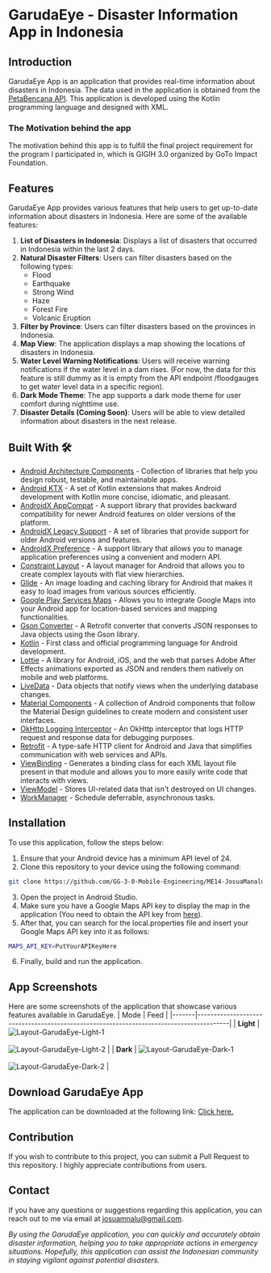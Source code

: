 # GarudaEye - Disaster Information App in Indonesia

## Introduction
GarudaEye App is an application that provides real-time information about disasters in Indonesia. The data used in the application is obtained from the [PetaBencana API](https://docs.petabencana.id/routes/). This application is developed using the Kotlin programming language and designed with XML.

### The Motivation behind the app
The motivation behind this app is to fulfill the final project requirement for the program I participated in, which is GIGIH 3.0 organized by GoTo Impact Foundation.

## Features
GarudaEye App provides various features that help users to get up-to-date information about disasters in Indonesia. Here are some of the available features:
1. **List of Disasters in Indonesia**: Displays a list of disasters that occurred in Indonesia within the last 2 days.
2. **Natural Disaster Filters**: Users can filter disasters based on the following types:
   - Flood
   - Earthquake
   - Strong Wind
   - Haze
   - Forest Fire
   - Volcanic Eruption
3. **Filter by Province**: Users can filter disasters based on the provinces in Indonesia.
4. **Map View**: The application displays a map showing the locations of disasters in Indonesia.
5. **Water Level Warning Notifications**: Users will receive warning notifications if the water level in a dam rises. (For now, the data for this feature is still dummy as it is empty from the API endpoint /floodgauges to get water level data in a specific region).
6. **Dark Mode Theme**: The app supports a dark mode theme for user comfort during nighttime use.
7. **Disaster Details (Coming Soon)**: Users will be able to view detailed information about disasters in the next release.

## Built With 🛠
- [Android Architecture Components](https://developer.android.com/topic/libraries/architecture) - Collection of libraries that help you design robust, testable, and maintainable apps.
- [Android KTX](https://developer.android.com/kotlin/ktx) - A set of Kotlin extensions that makes Android development with Kotlin more concise, idiomatic, and pleasant.
- [AndroidX AppCompat](https://developer.android.com/jetpack/androidx/releases/appcompat) - A support library that provides backward compatibility for newer Android features on older versions of the platform.
- [AndroidX Legacy Support](https://developer.android.com/jetpack/androidx/releases/legacy) - A set of libraries that provide support for older Android versions and features.
- [AndroidX Preference](https://developer.android.com/jetpack/androidx/releases/preference?hl=id) - A support library that allows you to manage application preferences using a convenient and modern API.
- [Constraint Layout](https://developer.android.com/training/constraint-layout) - A layout manager for Android that allows you to create complex layouts with flat view hierarchies.
- [Glide](https://github.com/bumptech/glide) - An image loading and caching library for Android that makes it easy to load images from various sources efficiently.
- [Google Play Services Maps](https://developers.google.com/maps/documentation/android-sdk/overview) - Allows you to integrate Google Maps into your Android app for location-based services and mapping functionalities.
- [Gson Converter](https://github.com/square/retrofit/tree/master/retrofit-converters/gson) - A Retrofit converter that converts JSON responses to Java objects using the Gson library.
- [Kotlin](https://kotlinlang.org/) - First class and official programming language for Android development.
- [Lottie](https://airbnb.io/lottie/#/) - A library for Android, iOS, and the web that parses Adobe After Effects animations exported as JSON and renders them natively on mobile and web platforms.
- [LiveData](https://developer.android.com/topic/libraries/architecture/livedata) - Data objects that notify views when the underlying database changes.
- [Material Components](https://material.io/develop/android) - A collection of Android components that follow the Material Design guidelines to create modern and consistent user interfaces.
- [OkHttp Logging Interceptor](https://square.github.io/okhttp/interceptors) - An OkHttp interceptor that logs HTTP request and response data for debugging purposes.
- [Retrofit](https://square.github.io/retrofit/) - A type-safe HTTP client for Android and Java that simplifies communication with web services and APIs.
- [ViewBinding](https://developer.android.com/topic/libraries/view-binding) - Generates a binding class for each XML layout file present in that module and allows you to more easily write code that interacts with views.
- [ViewModel](https://developer.android.com/topic/libraries/architecture/viewmodel) - Stores UI-related data that isn't destroyed on UI changes.
- [WorkManager](https://developer.android.com/topic/libraries/architecture/workmanager) - Schedule deferrable, asynchronous tasks.

## Installation
To use this application, follow the steps below:
1. Ensure that your Android device has a minimum API level of 24.
2. Clone this repository to your device using the following command:
```bash
git clone https://github.com/GG-3-0-Mobile-Engineering/ME14-JosuaManalu-GG3MEGP0563-GarudaEye.git
```
3. Open the project in Android Studio.
4. Make sure you have a Google Maps API key to display the map in the application
(You need to obtain the API key from [here](https://developers.google.com/maps/documentation/android-sdk/get-api-key)).
5. After that, you can search for the local.properties file and insert your Google Maps API key into it as follows:
```bash
MAPS_API_KEY=PutYourAPIKeyHere
```
6. Finally, build and run the application.

## App Screenshots
Here are some screenshots of the application that showcase various features available in GarudaEye.
| Mode  | Feed                                                                                   | 
|-------|----------------------------------------------------------------------------------------|
| <b>Light</b> | <img src="img/Layout-GarudaEye-Light-1.png" alt="Layout-GarudaEye-Light-1"><br><br><img src="img/Layout-GarudaEye-Light-2.png" alt="Layout-GarudaEye-Light-2"> |
| <b>Dark</b>  | <img src="img/Layout-GarudaEye-Dark-1.png" alt="Layout-GarudaEye-Dark-1"><br><br><img src="img/Layout-GarudaEye-Dark-2.png" alt="Layout-GarudaEye-Dark-2">  |

## Download GarudaEye App
The application can be downloaded at the following link:
<a href="https://drive.google.com/file/d/1WwJognsJKK92IZxyC1qlHE3oQT-Z9ndS/view?usp=sharing">Click here.</a>

## Contribution
If you wish to contribute to this project, you can submit a Pull Request to this repository. I highly appreciate contributions from users.

## Contact
If you have any questions or suggestions regarding this application, you can reach out to me via email at josuamnalu@gmail.com.

*By using the GarudaEye application, you can quickly and accurately obtain disaster information, helping you to take appropriate actions in emergency situations. Hopefully, this application can assist the Indonesian community in staying vigilant against potential disasters.*
